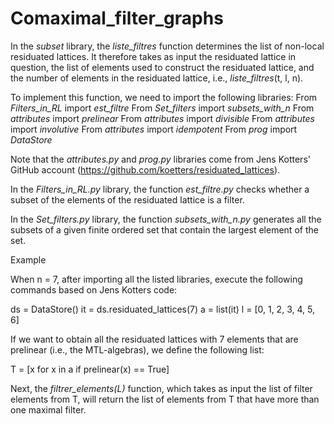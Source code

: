 # Comaximal_filter_graphs
In the _subset_ library, the _liste_filtres_ function determines the list of non-local residuated lattices. It therefore takes as input the residuated lattice in question, the list of elements used to construct the residuated lattice, and the number of elements in the residuated lattice, i.e., _liste_filtres_(t, l, n).

To implement this function, we need to import the following libraries:
From _Filters_in_RL_ import _est_filtre_
From _Set_filters_ import _subsets_with_n_
From _attributes_ import _prelinear_
From _attributes_ import _divisible_
From _attributes_ import _involutive_
From _attributes_ import _idempotent_
From _prog_ import _DataStore_

Note that the _attributes.py_ and _prog.py_ libraries come from Jens Kotters' GitHub account (https://github.com/koetters/residuated_lattices).

In the _Filters_in_RL.py_ library, the function _est_filtre.py_ checks whether a subset of the elements of the residuated lattice is a filter.

In the _Set_filters.py_ library, the function _subsets_with_n.py_ generates all the subsets of a given finite ordered set that contain the largest element of the set.

Example

When n = 7, after importing all the listed libraries, execute the following commands based on Jens Kotters code:

ds = DataStore()
it = ds.residuated_lattices(7)
a = list(it)
l = [0, 1, 2, 3, 4, 5, 6]

If we want to obtain all the residuated lattices with 7 elements that are prelinear (i.e., the MTL-algebras), we define the following list:

T = [x for x in a if prelinear(x) == True]

Next, the _filtrer_elements(L)_ function, which takes as input the list of filter elements from T, will return the list of elements from T that have more than one maximal filter.
